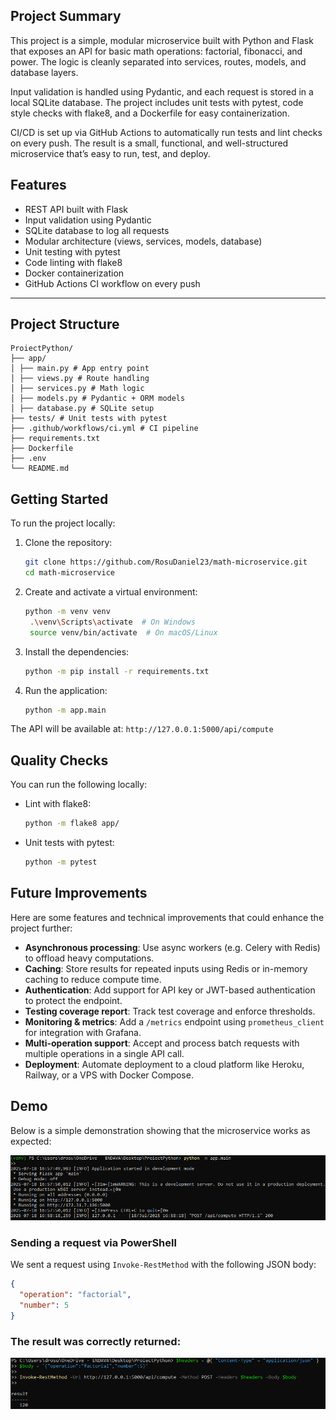 ## Project Summary

This project is a simple, modular microservice built with Python and Flask that exposes an API for basic math operations: factorial, fibonacci, and power. The logic is cleanly separated into services, routes, models, and database layers.

Input validation is handled using Pydantic, and each request is stored in a local SQLite database. The project includes unit tests with pytest, code style checks with flake8, and a Dockerfile for easy containerization.

CI/CD is set up via GitHub Actions to automatically run tests and lint checks on every push. The result is a small, functional, and well-structured microservice that’s easy to run, test, and deploy.


##  Features

- REST API built with Flask
- Input validation using Pydantic
- SQLite database to log all requests
- Modular architecture (views, services, models, database)
- Unit testing with pytest
- Code linting with flake8
- Docker containerization
- GitHub Actions CI workflow on every push

---

##  Project Structure

```
ProiectPython/
├── app/
│ ├── main.py # App entry point
│ ├── views.py # Route handling
│ ├── services.py # Math logic
│ ├── models.py # Pydantic + ORM models
│ ├── database.py # SQLite setup
├── tests/ # Unit tests with pytest
├── .github/workflows/ci.yml # CI pipeline
├── requirements.txt
├── Dockerfile
├── .env
└── README.md
```

## Getting Started

To run the project locally:

1. Clone the repository:
   ```bash
   git clone https://github.com/RosuDaniel23/math-microservice.git
   cd math-microservice
    ```
2. Create and activate a virtual environment:
   ```bash
   python -m venv venv
    .\venv\Scripts\activate  # On Windows
    source venv/bin/activate  # On macOS/Linux
   ```
3. Install the dependencies:
   ```bash
   python -m pip install -r requirements.txt
   ```
4. Run the application:
   ```bash
   python -m app.main
    ```
The API will be available at: ```http://127.0.0.1:5000/api/compute```

##  Quality Checks

You can run the following locally:

- Lint with flake8:
  ```bash
  python -m flake8 app/

- Unit tests with pytest:
  ```bash
  python -m pytest
  ```
 ## Future Improvements

Here are some features and technical improvements that could enhance the project further:

- **Asynchronous processing**: Use async workers (e.g. Celery with Redis) to offload heavy computations.
- **Caching**: Store results for repeated inputs using Redis or in-memory caching to reduce compute time.
- **Authentication**: Add support for API key or JWT-based authentication to protect the endpoint.
- **Testing coverage report**: Track test coverage and enforce thresholds.
- **Monitoring & metrics**: Add a `/metrics` endpoint using `prometheus_client` for integration with Grafana.
- **Multi-operation support**: Accept and process batch requests with multiple operations in a single API call.
- **Deployment**: Automate deployment to a cloud platform like Heroku, Railway, or a VPS with Docker Compose.

## Demo

Below is a simple demonstration showing that the microservice works as expected:

![Server Running](sspython1.png)
###  Sending a request via PowerShell

We sent a request using `Invoke-RestMethod` with the following JSON body:

```json
{
  "operation": "factorial",
  "number": 5
}
```
### The result was correctly returned:
   ![API Call Result](sspython2.png)
